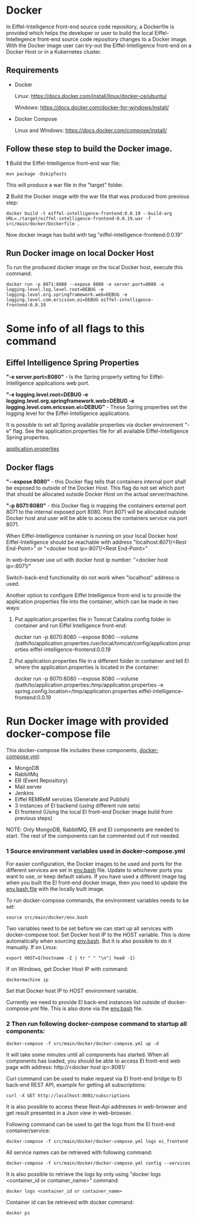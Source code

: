 # Docker

In Eiffel-Intelligence front-end source code repository, a Dockerfile is provided which helps the developer or user to build the local Eiffel-Intellegence front-end source code repository changes to a Docker image.
With the Docker image user can try-out the Eiffel-Intelligence front-end on a Docker Host or in a Kubernetes cluster.

## Requirements
- Docker


  Linux: https://docs.docker.com/install/linux/docker-ce/ubuntu/


  Windows: https://docs.docker.com/docker-for-windows/install/

- Docker Compose

  Linux and Windows:  https://docs.docker.com/compose/install/

## Follow these step to build the Docker image.

 **1**  Build the Eiffel-Intelligence front-end war file:
    
    mvn package -DskipTests


This will produce a war file in the "target" folder.

**2** Build the Docker image with the war file that was produced from previous step:
    
    docker build -t eiffel-intelligence-frontend:0.0.19 --build-arg URL=./target/eiffel-intelligence-frontend-0.0.19.war -f src/main/docker/Dockerfile .

Now docker image has build with tag "eiffel-intelligence-frontend:0.0.19"

## Run Docker image on local Docker Host
To run the produced docker image on the local Docker host, execute this command:
    
    docker run -p 8071:8080 --expose 8080 -e server.port=8080 -e logging.level.log.level.root=DEBUG -e logging.level.org.springframework.web=DEBUG -e logging.level.com.ericsson.ei=DEBUG eiffel-intelligence-frontend:0.0.19

# Some info of all flags to this command


## Eiffel Intelligence Spring Properties


<B>"-e server.port=8080"</B> - Is the Spring property setting for Eiffel-Intelligence applications web port.


<B>"-e logging.level.root=DEBUG -e logging.level.org.springframework.web=DEBUG -e
logging.level.com.ericsson.ei=DEBUG"</B> - These Spring properties set the logging level for the Eiffel-Intelligence applications.


It is possible to set all Spring available properties via docker environment "-e" flag. See the application.properties file for all available Eiffel-Intelligence Spring properties.


[application.properties](https://github.com/Ericsson/eiffel-intelligence/blob/master/src/main/resources/application.properties)


## Docker flags


<B>"--expose 8080"</B> - this Docker flag tells that containers internal port shall be exposed to outside of the Docker Host. This flag do not set which port that should be allocated outside Docker Host on the actual server/machine.


<B>"-p 8071:8080"</B> - this Docker flag is mapping the containers external port 8071 to the internal exposed port 8080. Port 8071 will be allocated outside Docker host and user will be able to access the containers service via port 8071.


When Eiffel-Intelligence container is running on your local Docker host Eiffel-Intelligence should be reachable with address "localhost:8071/\<Rest End-Point\>" or "\<docker host ip\>:8071/\<Rest End-Point\>"


In web-browser use url with docker host ip number: "\<docker host ip\>:8071/"

Switch-back-end functionality do not work when "localhost" address is used.

Another option to configure Eiffel Intelligence front-end is to provide the application properties file into the container, which can be made in two ways:
1. Put application.properties file in Tomcat Catalina config folder in container and run Eiffel Intelligence front-end:
    
    docker run -p 8070:8080 --expose 8080 --volume /path/to/application.properties:/usr/local/tomcat/config/application.properties eiffel-intelligence-frontend:0.0.19

2. Put application.properties file in a different folder in container and tell EI where the application.properties is located in the container:
    
    docker run -p 8070:8080 --expose 8080 --volume /path/to/application.properties:/tmp/application.properties -e spring.config.location=/tmp/application.properties eiffel-intelligence-frontend:0.0.19


# Run Docker image with provided docker-compose file
This docker-compose file includes these components, [docker-compose.yml](https://github.com/Ericsson/eiffel-intelligence-frontend/blob/master/src/main/docker/docker-compose.yml):
- MongoDB
- RabbitMq
- ER (Event Repository)
- Mail server
- Jenkins
- Eiffel REMReM services (Generate and Publish)
- 3 instances of EI backend (using different rule sets)
- EI frontend (Using the local EI front-end Docker image build from previous steps)

NOTE: Only MongoDB, RabbitMQ, ER and EI components are needed to start.
The rest of the components can be commented out if not needed.

### 1 Source environment variables used in docker-compose.yml

For easier configuration, the Docker images to be used and ports for the different
services are set in [env.bash](https://github.com/Ericsson/eiffel-intelligence-frontend/blob/master/src/main/docker/env.bash)
file. Update to whichever ports you want to use, or keep default values. If you have used a different image tag when you built the EI front-end
docker image, then you need to update the [env.bash file](https://github.com/Ericsson/eiffel-intelligence-frontend/blob/master/src/main/docker/env.bash)
with the locally built image.

To run docker-compose commands, the environment variables needs to be set:

    source src/main/docker/env.bash

Two variables need to be set before we can start up all services with docker-compose tool.
Set Docker host IP to the HOST variable. This is done automatically when sourcing [env.bash](https://github.com/Ericsson/eiffel-intelligence-frontend/blob/master/src/main/docker/env.bash).
But it is also possible to do it manually. If on Linux:
    
    export HOST=$(hostname -I | tr " " "\n"| head -1)
If on Windows, get Docker Host IP with command:
    
    dockermachine ip
Set that Docker host IP to HOST environment variable.

Currently we need to provide EI back-end instances list outside of docker-compose.yml file.
This is also done via the [env.bash](https://github.com/Ericsson/eiffel-intelligence-frontend/blob/master/src/main/docker/env.bash)
file.

### 2 Then run following docker-compose command to startup all components:

    docker-compose -f src/main/docker/docker-compose.yml up -d

It will take some minutes until all components has started. When all components has loaded, you should be able to access EI front-end web page with address:
http://\<docker host ip\>:8081/

Curl command can be used to make request via EI front-end bridge to EI back-end REST API, example for getting all subscriptions:
    
    curl -X GET http://localhost:8081/subscriptions

It is also possible to access these Rest-Api addresses in web-browser and get result presented in a Json view in web-browser.

Following command can be used to get the logs from the EI front-end container/service:
    
    docker-compose -f src/main/docker/docker-compose.yml logs ei_frontend

All service names can be retrieved with following command:
    
    docker-compose -f src/main/docker/docker-compose.yml config --services

It is also possible to retrieve the logs by only using "docker logs <container_id or container_name>" command:
    
    docker logs <container_id or container_name>

Container id can be retrieved with docker command:
    
    docker ps
